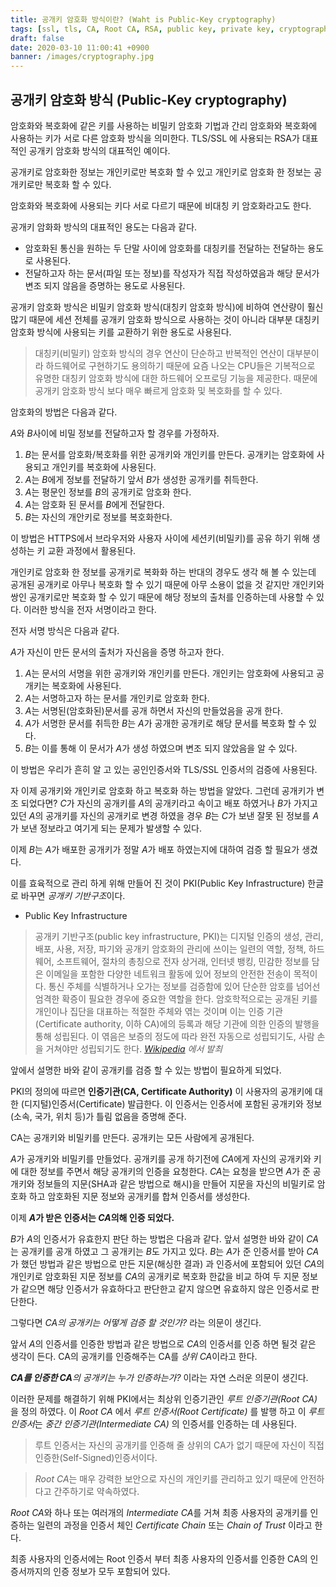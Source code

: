 ```yaml
---
title: 공개키 암호화 방식이란? (Waht is Public-Key cryptography)
tags: [ssl, tls, CA, Root CA, RSA, public key, private key, cryptography, 공개키, 공개키]
draft: false
date: 2020-03-10 11:00:41 +0900
banner: /images/cryptography.jpg
---
```


## 공개키 암호화 방식 (Public-Key cryptography)

암호화와 복호화에 같은 키를 사용하는 비밀키 암호화 기법과 간리 암호화와 복호화에 사용하는 키가 서로 다른 암호화 방식을 의미한다. TLS/SSL 에 사용되는 RSA가  대표적인 공개키 암호화 방식의 대표적인 예이다.  

공개키로 암호화한 정보는 개인키로만 복호화 할 수 있고 개인키로 암호화 한 정보는 공개키로만 복호화 할 수 있다. 

암호화와 복호화에 사용되는 키다 서로 다르기 때문에 비대칭 키 암호화라고도 한다. 

공개키 암화화 방식의 대표적인 용도는 다음과 같다. 

* 암호화된 통신을 원하는 두 단말 사이에 암호화를 대칭키를 전달하는 전달하는 용도로 사용된다.
* 전달하고자 하는 문서(파일 또는 정보)를 작성자가 직접 작성하였음과 해당 문서가 변조 되지 않음을 증명하는 용도로 사용된다.

<!--more-->

공개키 암호화 방식은 비밀키 암호화 방식(대칭키 암호화 방식)에 비하여 연산량이 훨신 많기 때문에 세션 전체를 공개키 암호화 방식으로 사용하는 것이 아니라 대부분 대칭키 암호화 방식에 사용되는 키를 교환하기 위한 용도로 사용된다. 

> 대칭키(비밀키) 암호화 방식의 경우 연산이 단순하고 반복적인 연산이 대부분이라 하드웨어로 구현하기도 용의하기 때문에 요즘 나오는 CPU들은 기복적으로 유명한 대칭키 암호화 방식에 대한 하드웨어 오프로딩 기능을 제공한다. 때문에 공개키 암호화 방식 보다 매우 빠르게 암호화 및 복호화를 할 수 있다. 


암호화의 방법은 다음과 같다. 

*A*와 *B*사이에 비밀 정보를 전달하고자 할 경우를 가정하자.

1. *B*는 문서를 암호화/복호화를 위한 공개키와 개인키를 만든다. 공개키는 암호화에 사용되고 개인키를 복호화에 사용된다. 
2. *A*는 *B*에게 정보를 전달하기 앞서 *B*가 생성한 공개키를 취득한다. 
3. *A*는 평문인 정보를 *B*의 공개키로 암호화 한다. 
4. *A*는 암호화 된 문서를 *B*에게 전달한다. 
5. *B*는 자신의 개안키로 정보를 복호화한다.

이 방법은 HTTPS에서 브라우저와 사용자 사이에 세션키(비밀키)를 공유 하기 위해 생성하는 키 교환 과정에서 활용된다. 


개인키로 암호화 한 정보를 공개키로 복화화 하는 반대의 경우도 생각 해 볼 수 있는데 공개된 공개키로 아무나 복호화 할 수 있기 때문에 아무 소용이 없을 것 같지만 개인키와 쌍인 공개키로만 복호화 할 수 있기 때문에 해당 정보의 출처를 인증하는데 사용할 수 있다. 이러한 방식을 전자 서명이라고 한다. 

전자 서명 방식은 다음과 같다. 

*A*가 자신이 만든 문서의 출처가 자신음을 증명 하고자 한다. 

1. *A*는 문서의 서명을 위한 공개키와 개인키를 만든다. 개인키는 암호화에 사용되고 공개키는 복호화에 사용된다. 
2. *A*는 서명하고자 하는 문서를 개인키로 암호화 한다.
3. *A*는 서명된(암호화된)문서를 공개 하면서 자신의 만들었음을 공개 한다. 
4. *A*가 서명한 문서를 취득한 *B*는 *A*가 공개한 공개키로 해당 문서를 복호화 할 수 있다. 
5. *B*는 이를 통해 이 문서가 *A*가 생성 하였으며 변조 되지 않았음을 알 수 있다.

이 방법은 우리가 흔히 알 고 있는 공인인증서와 TLS/SSL 인증서의 검증에 사용된다.


자 이제 공개키와 개인키로 암호화 하고 복호화 하는 방법을 알았다. 
그런데 공개키가 변조 되었다면? *C*가 자신의 공개키를 *A*의 공개키라고 속이고 배포 하였거나 *B*가 가지고 있던 *A*의 공개키를 자신의 공개키로 변경 하였을 경우 *B*는 *C*가 보낸 잘못 된 정보를 *A*가 보낸 정보라고 여기게 되는 문제가 발생할 수 있다. 

이제 *B*는 *A*가 배포한 공개키가 정말 *A*가 배포 하였는지에 대하여 검증 할 필요가 생겼다. 

이를 효육적으로 관리 하게 위해 만들어 진 것이 PKI(Public Key Infrastructure) 한글로 바꾸면 *공개키 기반구조*이다. 


* Public Key Infrastructure

> 공개키 기반구조(public key infrastructure, PKI)는 디지털 인증의 생성, 관리, 배포, 사용, 저장, 파기와 공개키 암호화의 관리에 쓰이는 일련의 역할, 정책, 하드웨어, 소프트웨어, 절차의 총칭으로 전자 상거래, 인터넷 뱅킹, 민감한 정보를 담은 이메일을 포함한 다양한 네트워크 활동에 있어 정보의 안전한 전송이 목적이다. 통신 주체를 식별하거나 오가는 정보를 검증함에 있어 단순한 암호를 넘어선 엄격한 확증이 필요한 경우에 중요한 역할을 한다. 암호학적으로는 공개된 키를 개인이나 집단을 대표하는 적절한 주체와 엮는 것이며 이는 인증 기관(Certificate authority, 이하 CA)에의 등록과 해당 기관에 의한 인증의 발행을 통해 성립된다. 이 엮음은 보증의 정도에 따라 완전 자동으로 성립되기도, 사람 손을 거쳐야만 성립되기도 한다. *[Wikipedia](https://ko.wikipedia.org/wiki/%EA%B3%B5%EA%B0%9C_%ED%82%A4_%EA%B8%B0%EB%B0%98_%EA%B5%AC%EC%A1%B0) 에서 발최*

앞에서 설명한 바와 같이 공개키를 검증 할 수 있는 방법이 필요하게 되었다. 

PKI의 정의에 따르면 **인증기관(CA, Certificate Authority)** 이 사용자의 공개키에 대한 (디지털)인증서(Certificate) 발급한다. 이 인증서는 인증서에 포함된 공개키와 정보(소속, 국가, 위치 등)가 틀림 없음을 증명해 준다.

CA는 공개키와 비밀키를 만든다. 공개키는 모든 사람에게 공개된다. 

*A*가 공개키와 비밀키를 만들었다. 공개키를 공개 하기전에 *CA*에게 자신의 공개키와 키에 대한 정보를 주면서 해당 공개키의 인증을 요청한다. *CA*는 요청을 받으면 *A*가 준 공개키와 정보들의 지문(SHA과 같은 방법으로 해시)을 만들어 지문을 자신의 비밀키로 암호화 하고 암호화된 지문 정보와 공개키를 합쳐 인증서를 생성한다.  

이제 ***A*가 받은 인증서는 *CA*의해 인증 되었다.**

*B*가 *A*의 인증서가 유효한지 판단 하는 방법은 다음과 같다. 앞서 설명한 바와 같이 *CA*는 공개키를 공개 하였고 그 공개키는 *B*도 가지고 있다. *B*는 *A*가 준 인증서를 받아 *CA*가 했던 방법과 같은 방법으로 만든 지문(해싱한 결과) 과 인증서에 포함되어 있던 *CA*의 개인키로 암호화된 지문 정보를 *CA*의 공개키로 복호화 한값을 비교 하여 두 지문 정보가 같으면 해당 인증서가 유효하다고 판단한고 같지 않으면 유효하지 않은 인증서로 판단한다. 

그렇다면 *CA의 공개키는 어떻게 검증 할 것인가?* 라는 의문이 생긴다. 

앞서 *A*의 인증서를 인증한 방법과 같은 방법으로 *CA*의 인증서를 인증 하면 될것 같은 생각이 든다. CA의 공개키를 인증해주는 CA를 *상위 CA*이라고 한다. 

***CA를 인증한 CA**의 공개키는 누가 인증하는가?* 이라는 자연 스러운 의문이 생긴다.

이러한 문제를 해결하기 위해 PKI에서는 최상위 인증기관인 *루트 인증기관(Root CA)* 을 정의 하였다. 이 *Root CA* 에서 *루트 인증서(Root Certificate)* 를 발행 하고 이 *루트 인증서*는 *중간 인증기관(Intermediate CA)* 의 인증서를 인증하는 데 사용된다. 

> 루트 인증서는 자신의 공개키를 인증해 줄 상위의 CA가 없기 때문에 자신이 직접 인증한(Self-Signed)인증서이다. 

> *Root CA*는 매우 강력한 보안으로 자신의 개인키를 관리하고 있기 때문에 안전하다고 간주하기로 약속하였다.

*Root CA*와 하나 또는 여러개의 *Intermediate CA*를 거쳐 최종 사용자의 공개키를 인증하는 일련의 과정을 인증서 체인 *Certificate Chain* 또는 *Chain of Trust* 이라고 한다. 

최종 사용자의 인증서에는 Root 인증서 부터 최종 사용자의 인증서를 인증한 CA의 인증서까지의 인증 정보가 모두 포함되어 있다. 
